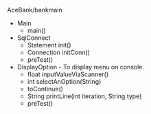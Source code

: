 AceBank/bankmain

*   Main
    *   main()
*   SqlConnect
    *   Statement init()
    *   Connection initConn()
    *   preTest()
*   DisplayOption - To display menu on console.
    *   float inputValueViaScanner()
    *   int selectAnOption(String)
    *   toContinue()
    *   String printLine(int iteration, String type)
    *   preTest()